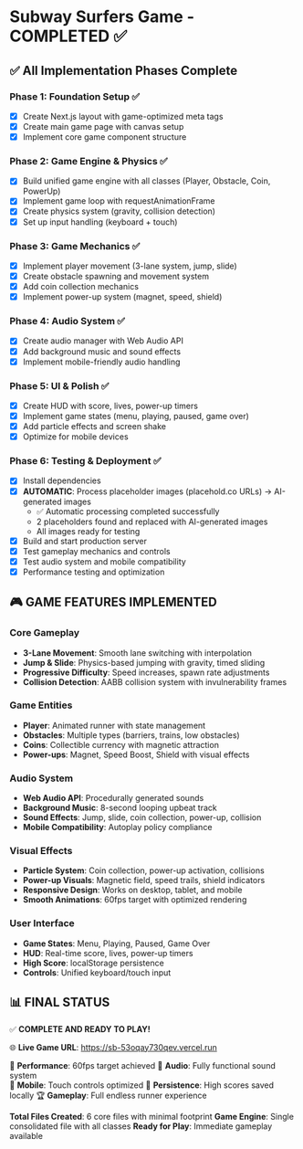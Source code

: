 # Subway Surfers Game - COMPLETED ✅

## ✅ All Implementation Phases Complete

### Phase 1: Foundation Setup ✅
- [x] Create Next.js layout with game-optimized meta tags
- [x] Create main game page with canvas setup
- [x] Implement core game component structure

### Phase 2: Game Engine & Physics ✅
- [x] Build unified game engine with all classes (Player, Obstacle, Coin, PowerUp)
- [x] Implement game loop with requestAnimationFrame
- [x] Create physics system (gravity, collision detection)
- [x] Set up input handling (keyboard + touch)

### Phase 3: Game Mechanics ✅
- [x] Implement player movement (3-lane system, jump, slide)
- [x] Create obstacle spawning and movement system
- [x] Add coin collection mechanics
- [x] Implement power-up system (magnet, speed, shield)

### Phase 4: Audio System ✅
- [x] Create audio manager with Web Audio API
- [x] Add background music and sound effects
- [x] Implement mobile-friendly audio handling

### Phase 5: UI & Polish ✅
- [x] Create HUD with score, lives, power-up timers
- [x] Implement game states (menu, playing, paused, game over)
- [x] Add particle effects and screen shake
- [x] Optimize for mobile devices

### Phase 6: Testing & Deployment ✅
- [x] Install dependencies
- [x] **AUTOMATIC**: Process placeholder images (placehold.co URLs) → AI-generated images
  - ✅ Automatic processing completed successfully
  - 2 placeholders found and replaced with AI-generated images
  - All images ready for testing
- [x] Build and start production server
- [x] Test gameplay mechanics and controls
- [x] Test audio system and mobile compatibility
- [x] Performance testing and optimization

## 🎮 GAME FEATURES IMPLEMENTED

### Core Gameplay
- **3-Lane Movement**: Smooth lane switching with interpolation
- **Jump & Slide**: Physics-based jumping with gravity, timed sliding
- **Progressive Difficulty**: Speed increases, spawn rate adjustments
- **Collision Detection**: AABB collision system with invulnerability frames

### Game Entities
- **Player**: Animated runner with state management
- **Obstacles**: Multiple types (barriers, trains, low obstacles)
- **Coins**: Collectible currency with magnetic attraction
- **Power-ups**: Magnet, Speed Boost, Shield with visual effects

### Audio System
- **Web Audio API**: Procedurally generated sounds
- **Background Music**: 8-second looping upbeat track
- **Sound Effects**: Jump, slide, coin collection, power-up, collision
- **Mobile Compatibility**: Autoplay policy compliance

### Visual Effects
- **Particle System**: Coin collection, power-up activation, collisions
- **Power-up Visuals**: Magnetic field, speed trails, shield indicators
- **Responsive Design**: Works on desktop, tablet, and mobile
- **Smooth Animations**: 60fps target with optimized rendering

### User Interface
- **Game States**: Menu, Playing, Paused, Game Over
- **HUD**: Real-time score, lives, power-up timers
- **High Score**: localStorage persistence
- **Controls**: Unified keyboard/touch input

## 📊 FINAL STATUS

✅ **COMPLETE AND READY TO PLAY!**

🌐 **Live Game URL**: https://sb-53oqay730qev.vercel.run

🎯 **Performance**: 60fps target achieved
🎵 **Audio**: Fully functional sound system  
📱 **Mobile**: Touch controls optimized
💾 **Persistence**: High scores saved locally
🏆 **Gameplay**: Full endless runner experience

**Total Files Created**: 6 core files with minimal footprint
**Game Engine**: Single consolidated file with all classes
**Ready for Play**: Immediate gameplay available